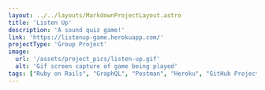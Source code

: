 ```yaml
---
layout: ../../layouts/MarkdownProjectLayout.astro
title: 'Listen Up'
description: 'A sound quiz game!'
link: 'https://listenup-game.herokuapp.com/'
projectType: 'Group Project'
image: 
  url: '/assets/project_pics/listen-up.gif' 
  alt: 'Gif screen capture of game being played'
tags: ["Ruby on Rails", "GraphQL", "Postman", "Heroku", "GitHub Projects", "CI/CD"]
---
```

